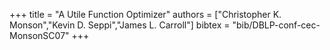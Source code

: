 +++
title =  "A Utile Function Optimizer"
authors = ["Christopher K. Monson","Kevin D. Seppi","James L. Carroll"]
bibtex = "bib/DBLP-conf-cec-MonsonSC07"
+++
